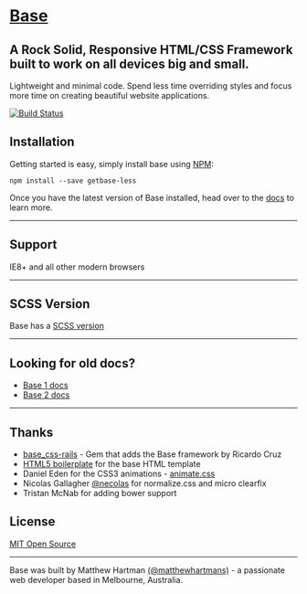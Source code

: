 # [Base](http://getbase.org)

## A Rock Solid, Responsive HTML/CSS Framework built to work on all devices big and small.
Lightweight and minimal code. Spend less time overriding styles and focus more time on creating beautiful website applications.

[![Build Status](https://travis-ci.org/matthewhartman/base.svg?branch=master)](https://travis-ci.org/matthewhartman/base)

## Installation
Getting started is easy, simply install base using [NPM](https://www.npmjs.com/):

    npm install --save getbase-less

Once you have the latest version of Base installed, head over to the [docs](http://getbase.org/docs/) to learn more.

* * *

## Support
IE8+ and all other modern browsers

* * *

## SCSS Version
Base has a [SCSS version](https://github.com/matthewhartman/base/)

* * *

## Looking for old docs?
- [Base 1 docs](http://getbase.org/v1-docs/)
- [Base 2 docs](http://getbase.org/v2-docs/)

* * *

## Thanks
- [base_css-rails](https://github.com/rkrdo/base_css-rails) - Gem that adds the Base framework by Ricardo Cruz
- [HTML5 boilerplate](https://html5boilerplate.com/) for the base HTML template
- Daniel Eden for the CSS3 animations - [animate.css](http://daneden.github.io/animate.css/)
- Nicolas Gallagher [@necolas](https://twitter.com/necolas) for normalize.css and micro clearfix
- Tristan McNab for adding bower support

## License
[MIT Open Source](https://opensource.org/licenses/MIT)

* * *

Base was built by Matthew Hartman [(@matthewhartmans)](http://twitter.com/matthewhartmans) - a passionate web developer based in Melbourne, Australia.